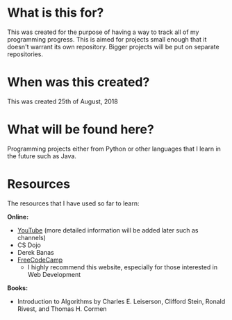 # What is this for?

This was created for the purpose of having a way to track all of my programming progress. This is aimed for projects small enough that it doesn't warrant its own repository. Bigger projects will be put on separate repositories.

# When was this created?

This was created 25th of August, 2018

# What will be found here?

Programming projects either from Python or other languages that I learn in the future such as Java.

# Resources

The resources that I have used so far to learn:

**Online:**
* [YouTube](www.youtube.com) (more detailed information will be added later such as channels)
 * CS Dojo
 * Derek Banas
* [FreeCodeCamp](https://learn.freecodecamp.org)
  * I highly recommend this website, especially for those interested in Web Development

**Books:**
* Introduction to Algorithms by Charles E. Leiserson, Clifford Stein, Ronald Rivest, and Thomas H. Cormen
